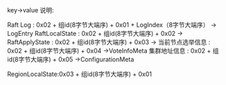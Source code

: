 
key->value 说明:

Raft Log       :  0x02 + 组id(8字节大端序) + 0x01 + LogIndex（8字节大端序）  -> LogEntry
RaftLocalState :  0x02 + 组id(8字节大端序) + 0x02                           ->
RaftApplyState :  0x02 + 组id(8字节大端序) + 0x03                           ->
当前节点选举信息 :  0x02 + 组id(8字节大端序) + 0x04                           ->VoteInfoMeta
集群地址信息    :  0x02 + 组id(8字节大端序) + 0x05                           ->ConfigurationMeta


RegionLocalState:0x03 + 组id(8字节大端序) + 0x01